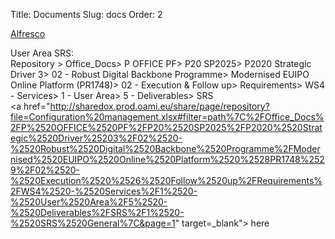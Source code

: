 Title: Documents
Slug: docs
Order: 2

<a href="http://sharedox.prod.oami.eu/share/page/repository?file=Configuration%20management.xlsx#filter=path%7C%2FOffice_Docs%2FP%2520OFFICE%2520PF%2FP20%2520SP2025%2FP2020%2520Strategic%2520Driver%25203%2F02%2520-%2520Robust%2520Digital%2520Backbone%2520Programme%2FModernised%2520EUIPO%2520Online%2520Platform%2520%2528PR1748%2529%7C&page=1" target="_blank">Alfresco</a></li>

User Area SRS:  
Repository > Office_Docs> P OFFICE PF> P20 SP2025> P2020 Strategic Driver 3> 02 - Robust Digital Backbone Programme> Modernised EUIPO Online Platform (PR1748)> 02 - Execution & Follow up> Requirements> WS4 - Services> 1 - User Area> 5 - Deliverables> SRS  
<a href="http://sharedox.prod.oami.eu/share/page/repository?file=Configuration%20management.xlsx#filter=path%7C%2FOffice_Docs%2FP%2520OFFICE%2520PF%2FP20%2520SP2025%2FP2020%2520Strategic%2520Driver%25203%2F02%2520-%2520Robust%2520Digital%2520Backbone%2520Programme%2FModernised%2520EUIPO%2520Online%2520Platform%2520%2528PR1748%2529%2F02%2520-%2520Execution%2520%2526%2520Follow%2520up%2FRequirements%2FWS4%2520-%2520Services%2F1%2520-%2520User%2520Area%2F5%2520-%2520Deliverables%2FSRS%2F1%2520-%2520SRS%2520General%7C&page=1" target=_blank"> here </a>
